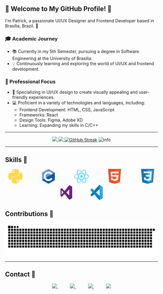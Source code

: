 ## 👋 Welcome to My GitHub Profile! 🌟

I'm Patrick, a passionate UI/UX Designer and Frontend Developer based in Brasília, Brazil. 🌆

### 🎓 Academic Journey

- 📚 Currently in my 5th Semester, pursuing a degree in Software Engineering at the University of Brasilia.
- 💡 Continuously learning and exploring the world of UI/UX and frontend development.
  
### 💼 Professional Focus

- 🎨 Specializing in UI/UX design to create visually appealing and user-friendly experiences.
- 💻 Proficient in a variety of technologies and languages, including:
    - Frontend Development: HTML, CSS, JavaScript
    - Frameworks: React
    - Design Tools: Figma, Adobe XD
    - Learning: Expanding my skills in C/C++
      

---

<div align="center"> <!-- Adicione align="center" aqui -->
  <a href="https://github.com/patrickacs">
  <img height="150em" src="https://github-readme-stats.vercel.app/api?username=patrickacs&show_icons=true&theme=chartreuse-dark&include_all_commits=true&count_private=true"/>
  <img height="150em" src="https://github-readme-stats.vercel.app/api/top-langs/?username=patrickacs&layout=compact&langs_count=7&theme=chartreuse-dark"/>
  <a href="https://git.io/streak-stats"><img src="https://github-readme-streak-stats.herokuapp.com?user=patrickacs&theme=chartreuse-dark&border_radius=7&card_width=680" alt="GitHub Streak" /></a>
  <img src="http://github-profile-summary-cards.vercel.app/api/cards/profile-details?username=patrickacs&theme=chartreuse_dark" alt="info">  
  </a>
</div>

---

## Skills 🎯
<p align="center">
    <img height="50" src="https://raw.githubusercontent.com/devicons/devicon/master/icons/python/python-plain.svg">
    &nbsp;&nbsp;&nbsp;&nbsp;&nbsp;&nbsp;&nbsp;&nbsp;&nbsp;&nbsp;&nbsp;&nbsp;&nbsp;
     <img height="50" src="https://raw.githubusercontent.com/devicons/devicon/master/icons/c/c-original.svg">
    &nbsp;&nbsp;&nbsp;&nbsp;&nbsp;&nbsp;&nbsp;&nbsp;&nbsp;&nbsp;&nbsp;&nbsp;&nbsp;
    <img height="50" src="https://raw.githubusercontent.com/devicons/devicon/master/icons/react/react-original.svg">
    &nbsp;&nbsp;&nbsp;&nbsp;&nbsp;&nbsp;&nbsp;&nbsp;&nbsp;&nbsp;&nbsp;&nbsp;&nbsp;
    <img height="50" src="https://raw.githubusercontent.com/devicons/devicon/master/icons/html5/html5-original.svg">
    &nbsp;&nbsp;&nbsp;&nbsp;&nbsp;&nbsp;&nbsp;&nbsp;&nbsp;&nbsp;&nbsp;&nbsp;&nbsp;
    <img height="50" src="https://raw.githubusercontent.com/devicons/devicon/master/icons/css3/css3-original.svg">
    &nbsp;&nbsp;&nbsp;&nbsp;&nbsp;&nbsp;&nbsp;&nbsp;&nbsp;&nbsp;&nbsp;&nbsp;&nbsp;
     <img height="50" alt="Visual Studio" height="30" width="40" src="https://raw.githubusercontent.com/devicons/devicon/9f4f5cdb393299a81125eb5127929ea7bfe42889/icons/visualstudio/visualstudio-plain.svg">
     &nbsp;&nbsp;&nbsp;&nbsp;&nbsp;&nbsp;&nbsp;&nbsp;&nbsp;&nbsp;&nbsp;&nbsp;&nbsp;
 <img height="50" alt="VS code" height="30" width="40" src="https://raw.githubusercontent.com/devicons/devicon/9f4f5cdb393299a81125eb5127929ea7bfe42889/icons/vscode/vscode-original.svg">
     &nbsp;&nbsp;&nbsp;&nbsp;&nbsp;&nbsp;&nbsp;&nbsp;&nbsp;&nbsp;&nbsp;&nbsp;&nbsp;
     
</p>


 ## Contributions 📢
 
<p align="center">
  <img src="https://github.com/patrickacs/patrickacs/blob/output/github-contribution-grid-snake.svg" alt="Snake animation">
</p>

---
    
## Contact 📢

<p align="center">
    <a href="https://github.com/patrickacs">
        <img src="https://img.shields.io/badge/github-%23100000.svg?style=for-the-badge&logo=github&logoColor=white&link=mailto:https://github.com/patrickacs" style="height: 40px;">
    </a>
    &nbsp;&nbsp;&nbsp;&nbsp;&nbsp;&nbsp;&nbsp;&nbsp;&nbsp;
    <a href="mailto:pandersomm@gmail.com">
        <img src="https://img.shields.io/badge/gmail-D14836?style=for-the-badge&logo=gmail&logoColor=white&link=mailto:pandersomm@gmail.com" style="height: 40px;">
    </a>
    &nbsp;&nbsp;&nbsp;&nbsp;&nbsp;&nbsp;&nbsp;&nbsp;&nbsp;
    <a href="https://www.linkedin.com/in/patrickasantos/">
        <img src="https://img.shields.io/badge/linkedin-%23100000.svg?style=for-the-badge&logo=linkedin&logoColor=white&link=mailto:https://www.linkedin.com/in/patrickasantos/" style="height: 40px;">
    </a>
    &nbsp;&nbsp;&nbsp;&nbsp;&nbsp;&nbsp;&nbsp;&nbsp;&nbsp;
    <a href="https://www.instagram.com/patrickyeey/">
        <img src="https://img.shields.io/badge/instagram-%23100000.svg?style=for-the-badge&logo=instagram&logoColor=white&link=mailto:https://www.instagram.com/patrickyeey/" style="height: 40px;">
    </a>
</p>

  
 
